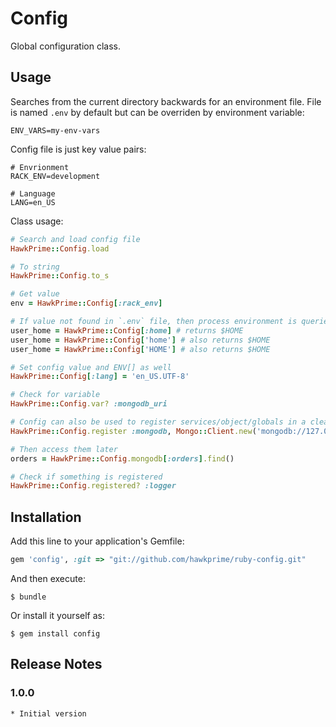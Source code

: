 # Config

Global configuration class.

## Usage

Searches from the current directory backwards for an environment file.
File is named `.env` by default but can be overriden by environment variable:

```
ENV_VARS=my-env-vars
```

Config file is just key value pairs:

```
# Envrionment
RACK_ENV=development

# Language
LANG=en_US
```

Class usage:

```ruby
# Search and load config file
HawkPrime::Config.load

# To string
HawkPrime::Config.to_s

# Get value
env = HawkPrime::Config[:rack_env]

# If value not found in `.env` file, then process environment is queried.
user_home = HawkPrime::Config[:home] # returns $HOME
user_home = HawkPrime::Config['home'] # also returns $HOME
user_home = HawkPrime::Config['HOME'] # also returns $HOME

# Set config value and ENV[] as well
HawkPrime::Config[:lang] = 'en_US.UTF-8'

# Check for variable
HawkPrime::Config.var? :mongodb_uri

# Config can also be used to register services/object/globals in a clean way
HawkPrime::Config.register :mongodb, Mongo::Client.new('mongodb://127.0.0.1:27017/test').database

# Then access them later
orders = HawkPrime::Config.mongodb[:orders].find()

# Check if something is registered
HawkPrime::Config.registered? :logger

```


## Installation

Add this line to your application's Gemfile:

```ruby
gem 'config', :git => "git://github.com/hawkprime/ruby-config.git"

```

And then execute:

    $ bundle

Or install it yourself as:

    $ gem install config

## Release Notes

### 1.0.0
    * Initial version
